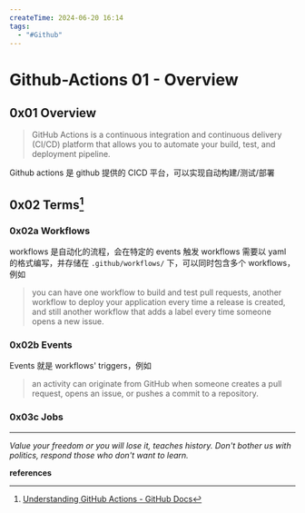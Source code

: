 ```yaml
---
createTime: 2024-06-20 16:14
tags:
  - "#Github"
---
```


# Github-Actions 01 - Overview

## 0x01 Overview

> GitHub Actions is a continuous integration and continuous delivery (CI/CD) platform that allows you to automate your build, test, and deployment pipeline.

Github actions 是 github 提供的 CICD 平台，可以实现自动构建/测试/部署

## 0x02 Terms[^1]

### 0x02a Workflows

workflows 是自动化的流程，会在特定的 events 触发
workflows 需要以 yaml 的格式编写，并存储在 `.github/workflows/` 下，可以同时包含多个 workflows，例如

> you can have one workflow to build and test pull requests, another workflow to deploy your application every time a release is created, and still another workflow that adds a label every time someone opens a new issue.

### 0x02b Events

Events 就是 workflows' triggers，例如

>  an activity can originate from GitHub when someone creates a pull request, opens an issue, or pushes a commit to a repository.

### 0x03c Jobs



---
*Value your freedom or you will lose it, teaches history. Don't bother us with politics, respond those who don't want to learn.*

**references**

[^1]:[Understanding GitHub Actions - GitHub Docs](https://docs.github.com/en/actions/learn-github-actions/understanding-github-actions)



